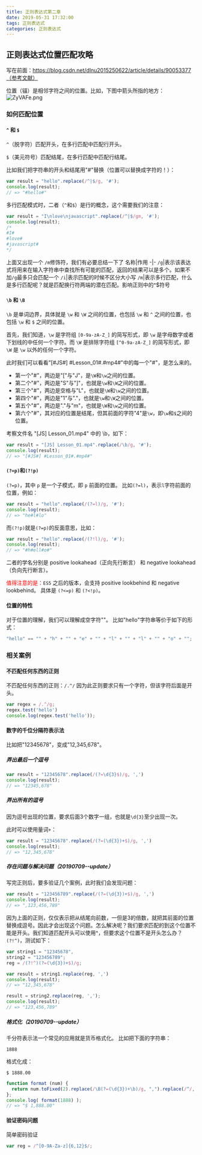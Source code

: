 ```yaml
---
title: 正则表达式第二章
date: 2019-05-31 17:32:00
tags: 正则表达式
categories: 正则表达式
---
```


## 正则表达式位置匹配攻略

<!--more-->

写在前面：https://blog.csdn.net/dlnu2015250622/article/details/90053377（参考文献）

位置（锚）是相邻字符之间的位置。比如，下图中箭头所指的地方：
<img src="https://s2.ax1x.com/2019/07/09/ZyVAFe.png" alt="ZyVAFe.png" border="0" />

### 如何匹配位置

#### `^` 和 `$`

`^`（脱字符）匹配开头，在多行匹配中匹配行开头。

`$`（美元符号）匹配结尾，在多行匹配中匹配行结尾。

比如我们把字符串的开头和结尾用"#"替换（位置可以替换成字符的！）：

```javascript
var result = "hello".replace(/^|$/g, '#');
console.log(result); 
// => "#hello#"
```
多行匹配模式时，二者（`^`和`$`）是行的概念，这个需要我们的注意：

```javascript
var result = "I\nlove\njavascript".replace(/^|$/gm, '#');
console.log(result);
/*
#I#
#love#
#javascript#
*/
```
上面又出现一个 `/m`修饰符，我们有必要总结一下了
名称|作用
-|-
`/g`|表示该表达式将用来在输入字符串中查找所有可能的匹配，返回的结果可以是多个。如果不加`/g`最多只会匹配一个
`/i`|表示匹配的时候不区分大小写
`/m`|表示多行匹配，什么是多行匹配呢？就是匹配换行符两端的潜在匹配。影响正则中的^$符号

#### `\b` 和 `\B`

`\b` 是单词边界，具体就是 `\w` 和 `\W` 之间的位置，也包括 `\w` 和 `^` 之间的位置，也包括 `\w` 和 `$` 之间的位置。

首先，我们知道，`\w` 是字符组 `[0-9a-zA-Z_]` 的简写形式，即 `\w` 是字母数字或者下划线的中任何一个字符。而 `\W` 是排除字符组 `[^0-9a-zA-Z_]` 的简写形式，即 `\W` 是 `\w` 以外的任何一个字符。

此时我们可以看看"[#JS#] #Lesson_01#.#mp4#"中的每一个"#"，是怎么来的。

* 第一个"#"，两边是"["与"J"，是`\W`和`\w`之间的位置。
* 第二个"#"，两边是"S"与"]"，也就是`\w`和`\W`之间的位置。
* 第三个"#"，两边是空格与"L"，也就是`\W`和`\w`之间的位置。
* 第四个"#"，两边是"1"与"."，也就是`\w`和`\W`之间的位置。
* 第五个"#"，两边是"."与"m"，也就是`\W`和`\w`之间的位置。
* 第六个"#"，其对应的位置是结尾，但其前面的字符"4"是`\w`，即`\w`和`$`之间的位置。

考察文件名 "[JS] Lesson_01.mp4" 中的 \b，如下：
```javascript
var result = "[JS] Lesson_01.mp4".replace(/\b/g, '#');
console.log(result);
// => "[#JS#] #Lesson_01#.#mp4#"
```

#### `(?=p)`和`(?!p)`

`(?=p)`，其中 `p` 是一个子模式，即 `p` 前面的位置。
比如`(?=l)`，表示`l`字符前面的位置，例如：
```javascript
var result = "hello".replace(/(?=l)/g, '#');
console.log(result); 
// => "he#l#lo"
```
而`(?!p)`就是`(?=p)`的反面意思，比如：
```javascript
var result = "hello".replace(/(?!l)/g, '#');
console.log(result); 
// => "#h#ell#o#"
```
二者的学名分别是 positive lookahead（正向先行断言） 和 negative lookahead（负向先行断言）。

<span style="color:red">值得注意的是：</span>`ES5` 之后的版本，会支持 positive lookbehind 和 negative lookbehind。
具体是 `(?<=p)` 和 `(?<!p)`。

#### 位置的特性

对于位置的理解，我们可以理解成空字符""。
比如"hello"字符串等价于如下的形式：

```javascript
"hello" == "" + "h" + "" + "e" + "" + "l" + "" + "l" + "" + "o" + "";
```

### 相关案例

#### 不匹配任何东西的正则

不匹配任何东西的正则：`/.^/`
因为此正则要求只有一个字符，但该字符后面是开头。
```javascript
var regex = /.^/g;
regex.test('hello')
console.log(regex.test('hello'));
```

#### 数字的千位分隔符表示法

比如把"12345678"，变成"12,345,678"。

##### 弄出最后一个逗号

```javascript
var result = "12345678".replace(/(?=\d{3}$)/g, ',')
console.log(result); 
// => "12345,678"
```

##### 弄出所有的逗号

因为逗号出现的位置，要求后面3个数字一组，也就是`\d{3}`至少出现一次。

此时可以使用量词`+`：

```javascript
var result = "12345678".replace(/(?=(\d{3})+$)/g, ',')
console.log(result); 
// => "12,345,678"
```
##### 存在问题与解决问题（20190709--update）

写完正则后，要多验证几个案例，此时我们会发现问题：

```javascript
var result = "123456789".replace(/(?=(\d{3})+$)/g, ',')
console.log(result); 
// => ",123,456,789"
```

因为上面的正则，仅仅表示把从结尾向前数，一但是3的倍数，就把其前面的位置替换成逗号。因此才会出现这个问题。怎么解决呢？我们要求匹配的到这个位置不能是开头。我们知道匹配开头可以使用^，但要求这个位置不是开头怎么办？`(?!^)`，测试如下：

```javascript
var string1 = "12345678",
string2 = "123456789";
reg = /(?!^)(?=(\d{3})+$)/g;

var result = string1.replace(reg, ',')
console.log(result); 
// => "12,345,678"

result = string2.replace(reg, ',');
console.log(result); 
// => "123,456,789"
```

##### 格式化（20190709--update）

千分符表示法一个常见的应用就是货币格式化。
比如把下面的字符串：
```
1888
```
格式化成：
```
$ 1888.00
```
```javascript
function format (num) {
  return num.toFixed(2).replace(/\B(?=(\d{3})+\b)/g, ",").replace(/^/, "￥ ");
};
console.log( format(1888) );
// => "$ 1,888.00"
```

#### 验证密码问题

简单密码验证

```javascript
var reg = /^[0-9A-Za-z]{6,12}$/;
```
